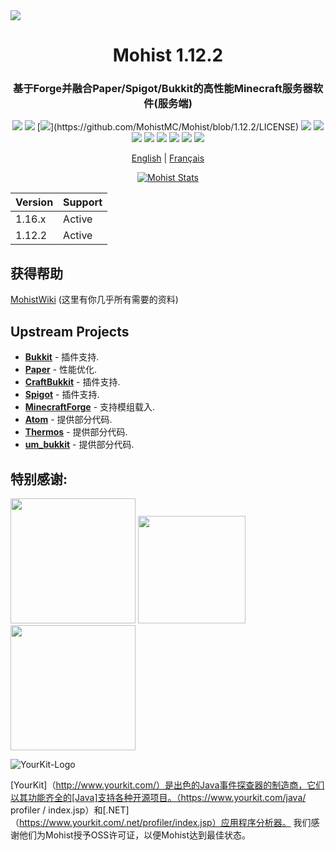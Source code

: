 <img src="https://i.loli.net/2020/09/06/lQscneqbV8Hptxz.png">

<div align="center">
  <h1>Mohist 1.12.2</h1>

### 基于Forge并融合Paper/Spigot/Bukkit的高性能Minecraft服务器软件(服务端)

[![](https://img.shields.io/jenkins/build?jobUrl=https%3A%2F%2Fci.codemc.io%2Fjob%2FMohistMC%2Fjob%2FMohist-1.12.2)](https://ci.codemc.io/job/MohistMC/job/Mohist-1.12.2)
[![](https://img.shields.io/github/stars/MohistMC/Mohist.svg?label=Stars&logo=github)](https://github.com/MohistMC/Mohist/stargazers)
[![](https://img.shields.io/github/license/MohistMC/Mohist?)](https://github.com/MohistMC/Mohist/blob/1.12.2/LICENSE)
[![](https://img.shields.io/badge/Forge-1.12.2--14.23.5.2858-brightgreen.svg?colorB=26303d&logo=Conda-Forge)](http://files.minecraftforge.net/maven/net/minecraftforge/forge/index_1.12.2.html)
[![](https://img.shields.io/badge/Paper-1.12.2-brightgreen.svg?colorB=DC3340)](https://papermc.io/downloads#Paper-1.12)
[![](https://img.shields.io/badge/AdoptOpenJDK-8u252-brightgreen.svg?colorB=469C00&logo=java)](https://adoptopenjdk.net/?variant=openjdk8&jvmVariant=hotspot)
[![](https://img.shields.io/badge/Gradle-5.6.4-brightgreen.svg?colorB=469C00&logo=gradle)](https://docs.gradle.org/5.6.4/release-notes.html)
[![](https://img.shields.io/bstats/servers/6762?label=bStats)](https://bstats.org/plugin/server-implementation/Mohist/6762)
[![](https://badges.crowdin.net/mohist/localized.svg)](https://crowdin.com/project/mohist)
[![](https://img.shields.io/discord/311256119005937665.svg?color=%237289da&label=Discord&logo=discord&logoColor=%237289da)](https://discord.gg/ZgXjHGd)
[![](https://img.shields.io/badge/Patreon-Support-orange.svg?logo=Patreon)](https://www.patreon.com/mohist)

<a href="https://github.com/MohistMC/Mohist/blob/1.12.2/readme/README.md">English</a> | <a href="https://github.com/MohistMC/Mohist/blob/1.12.2/readme/README-fr.md">Français</a>

[![Mohist Stats](https://bstats.org/signatures/server-implementation/Mohist.svg)](https://bstats.org/plugin/server-implementation/Mohist/6762)
</div>

| Version  | Support |
| ------------- | ------------- |
| 1.16.x  | Active  |
| 1.12.2  | Active  |

获得帮助
------

[MohistWiki](https://wiki.mohistmc.com/) (这里有你几乎所有需要的资料)

Upstream Projects
------
* [**Bukkit**](https://hub.spigotmc.org/stash/scm/spigot/bukkit.git) - 插件支持.
* [**Paper**](https://github.com/PaperMC/Paper.git) - 性能优化.
* [**CraftBukkit**](https://hub.spigotmc.org/stash/scm/spigot/craftbukkit.git) - 插件支持.
* [**Spigot**](https://hub.spigotmc.org/stash/scm/spigot/spigot.git) - 插件支持.
* [**MinecraftForge**](https://github.com/MinecraftForge/MinecraftForge.git) - 支持模组载入.
* [**Atom**](https://gitlab.com/divinecode/atom/Atom.git) - 提供部分代码.
* [**Thermos**](https://github.com/CyberdyneCC/Thermos.git) - 提供部分代码.
* [**um_bukkit**](https://github.com/TechCatOther/um_bukkit.git) - 提供部分代码.

特别感谢:
-------------
<a href="https://serverjars.com/"><img src="https://serverjars.com/assets/img/logo_white.svg" width="200"></a>
<a href="https://ci.codemc.io/"><img src="https://i.loli.net/2020/03/11/YNicj3PLkU5BZJT.png" width="172"></a>
<a href="https://www.bisecthosting.com/mohistmc"><img src="https://cdn.discordapp.com/attachments/303673296929685504/709610584680955944/Asset_5.png" width="200"></a>

![YourKit-Logo](https://www.yourkit.com/images/yklogo.png)

[YourKit]（http://www.yourkit.com/）是出色的Java事件探查器的制造商，它们以其功能齐全的[Java]支持各种开源项目。（https://www.yourkit.com/java/ profiler / index.jsp）和[.NET]（https://www.yourkit.com/.net/profiler/index.jsp）应用程序分析器。 我们感谢他们为Mohist授予OSS许可证，以便Mohist达到最佳状态。
